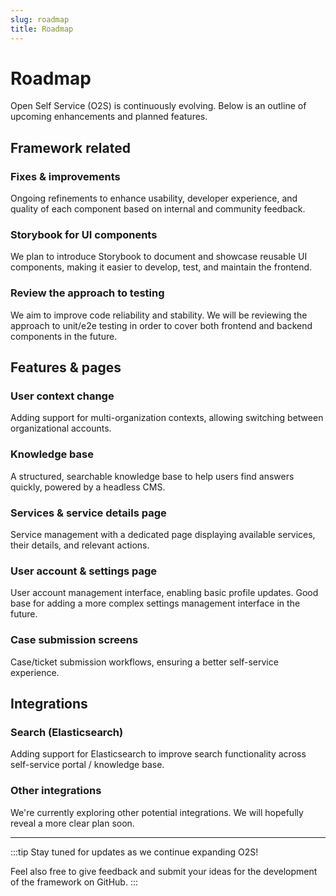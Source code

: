 ```yaml
---
slug: roadmap
title: Roadmap
---
```


# Roadmap

Open Self Service (O2S) is continuously evolving. Below is an outline of upcoming enhancements and planned features.

## Framework related

### Fixes & improvements
Ongoing refinements to enhance usability, developer experience, and quality of each component based on internal and community feedback.

### Storybook for UI components
We plan to introduce Storybook to document and showcase reusable UI components, making it easier to develop, test, and maintain the frontend.

### Review the approach to testing
We aim to improve code reliability and stability. We will be reviewing the approach to unit/e2e testing in order to cover both frontend and backend components in the future.

## Features & pages

### User context change
Adding support for multi-organization contexts, allowing switching between organizational accounts.

### Knowledge base
A structured, searchable knowledge base to help users find answers quickly, powered by a headless CMS.

### Services & service details page
Service management with a dedicated page displaying available services, their details, and relevant actions.

### User account & settings page
User account management interface, enabling basic profile updates. Good base for adding a more complex settings management interface in the future.

### Case submission screens
Case/ticket submission workflows, ensuring a better self-service experience.

## Integrations

### Search (Elasticsearch)
Adding support for Elasticsearch to improve search functionality across self-service portal / knowledge base.

### Other integrations
We're currently exploring other potential integrations. We will hopefully reveal a more clear plan soon.

---

:::tip
Stay tuned for updates as we continue expanding O2S!

Feel also free to give feedback and submit your ideas for the development of the framework on GitHub.
:::
